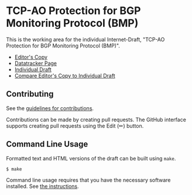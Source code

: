 # TCP-AO Protection for BGP Monitoring Protocol (BMP)

This is the working area for the individual Internet-Draft, "TCP-AO Protection for BGP Monitoring Protocol (BMP)".

* [Editor's Copy](https://hmntsharma.github.io/draft-ietf-grow-bmp-tcp-ao/#go.draft-ietf-grow-bmp-tcp-ao.html)
* [Datatracker Page](https://datatracker.ietf.org/doc/draft-ietf-grow-bmp-tcp-ao)
* [Individual Draft](https://datatracker.ietf.org/doc/html/draft-hmntsharma-bmp-tcp-ao)
* [Compare Editor's Copy to Individual Draft](https://hmntsharma.github.io/draft-hmntsharma-bmp-tcp-ao/#go.draft-hmntsharma-bmp-tcp-ao.diff)


## Contributing

See the
[guidelines for contributions](https://github.com/hmntsharma/draft-hmntsharma-bmp-tcp-ao/blob/main/CONTRIBUTING.md).

Contributions can be made by creating pull requests.
The GitHub interface supports creating pull requests using the Edit (✏) button.


## Command Line Usage

Formatted text and HTML versions of the draft can be built using `make`.

```sh
$ make
```

Command line usage requires that you have the necessary software installed.  See
[the instructions](https://github.com/martinthomson/i-d-template/blob/main/doc/SETUP.md).

